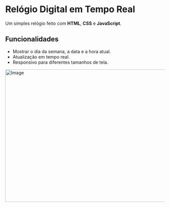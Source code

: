 # Relógio Digital em Tempo Real

Um simples relógio feito com **HTML**, **CSS** e **JavaScript**.

## Funcionalidades
- Mostrar o dia da semana, a data e a hora atual.
- Atualização em tempo real.
- Responsivo para diferentes tamanhos de tela.

<img width="818" height="419" alt="Image" src="https://github.com/user-attachments/assets/febc5109-13de-41bc-9c28-6982450a33ed" />

